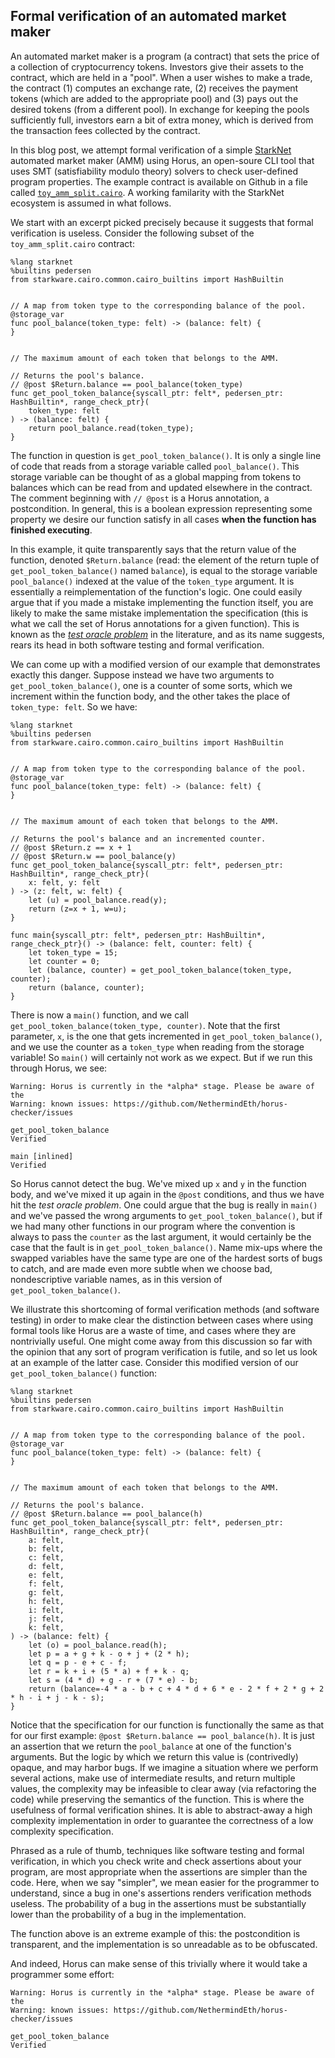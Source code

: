 ## Formal verification of an automated market maker

An automated market maker is a program (a contract) that sets the price of a collection of cryptocurrency tokens. Investors give their assets to the contract, which are held in a "pool". When a user wishes to make a trade, the contract (1) computes an exchange rate, (2) receives the payment tokens (which are added to the appropriate pool) and (3) pays out the desired tokens (from a different pool). In exchange for keeping the pools sufficiently full, investors earn a bit of extra money, which is derived from the transaction fees collected by the contract.

In this blog post, we attempt formal verification of a simple [StarkNet](https://starkware.co/starknet/) automated market maker (AMM) using Horus, an open-soure CLI tool that uses SMT (satisfiability modulo theory) solvers to check user-defined program properties. The example contract is available on Github in a file called [`toy_amm_split.cairo`](https://github.com/NethermindEth/horus-checker/blob/master/tests/resources/golden/toy_amm/toy_amm_split.cairo). A working familarity with the StarkNet ecosystem is assumed in what follows.

We start with an excerpt picked precisely because it suggests that formal verification is useless. Consider the following subset of the `toy_amm_split.cairo` contract:

```cairo
%lang starknet
%builtins pedersen
from starkware.cairo.common.cairo_builtins import HashBuiltin


// A map from token type to the corresponding balance of the pool.
@storage_var
func pool_balance(token_type: felt) -> (balance: felt) {
}


// The maximum amount of each token that belongs to the AMM.

// Returns the pool's balance.
// @post $Return.balance == pool_balance(token_type)
func get_pool_token_balance{syscall_ptr: felt*, pedersen_ptr: HashBuiltin*, range_check_ptr}(
    token_type: felt
) -> (balance: felt) {
    return pool_balance.read(token_type);
}
```

The function in question is `get_pool_token_balance()`. It is only a single line of code that reads from a storage variable called `pool_balance()`. This storage variable can be thought of as a global mapping from tokens to balances which can be read from and updated elsewhere in the contract. The comment beginning with `// @post` is a Horus annotation, a postcondition. In general, this is a boolean expression representing some property we desire our function satisfy in all cases **when the function has finished executing**.

In this example, it quite transparently says that the return value of the function, denoted `$Return.balance` (read: the element of the return tuple of `get_pool_token_balance()` named `balance`), is equal to the storage variable `pool_balance()` indexed at the value of the `token_type` argument. It is essentially a reimplementation of the function's logic. One could easily argue that if you made a mistake implementing the function itself, you are likely to make the same mistake implementation the specification (this is what we call the set of Horus annotations for a given function). This is known as the [_test oracle problem_](https://ieeexplore.ieee.org/document/7422146) in the literature, and as its name suggests, rears its head in both software testing and formal verification.

We can come up with a modified version of our example that demonstrates exactly this danger. Suppose instead we have two arguments to `get_pool_token_balance()`, one is a counter of some sorts, which we increment within the function body, and the other takes the place of `token_type: felt`. So we have:
```cairo
%lang starknet
%builtins pedersen
from starkware.cairo.common.cairo_builtins import HashBuiltin


// A map from token type to the corresponding balance of the pool.
@storage_var
func pool_balance(token_type: felt) -> (balance: felt) {
}


// The maximum amount of each token that belongs to the AMM.

// Returns the pool's balance and an incremented counter.
// @post $Return.z == x + 1
// @post $Return.w == pool_balance(y)
func get_pool_token_balance{syscall_ptr: felt*, pedersen_ptr: HashBuiltin*, range_check_ptr}(
    x: felt, y: felt
) -> (z: felt, w: felt) {
    let (u) = pool_balance.read(y);
    return (z=x + 1, w=u);
}

func main{syscall_ptr: felt*, pedersen_ptr: HashBuiltin*, range_check_ptr}() -> (balance: felt, counter: felt) {
    let token_type = 15;
    let counter = 0;
    let (balance, counter) = get_pool_token_balance(token_type, counter);
    return (balance, counter);
}
```

There is now a `main()` function, and we call `get_pool_token_balance(token_type, counter)`. Note that the first parameter, `x`, is the one that gets incremented in `get_pool_token_balance()`, and we use the counter as a `token_type` when reading from the storage variable! So `main()` will certainly not work as we expect. But if we run this through Horus, we see:

```console
Warning: Horus is currently in the *alpha* stage. Please be aware of the
Warning: known issues: https://github.com/NethermindEth/horus-checker/issues

get_pool_token_balance
Verified

main [inlined]
Verified
```

So Horus cannot detect the bug. We've mixed up `x` and `y` in the function body, and we've mixed it up again in the `@post` conditions, and thus we have hit the _test oracle problem_. One could argue that the bug is really in `main()` and we've passed the wrong arguments to `get_pool_token_balance()`, but if we had many other functions in our program where the convention is always to pass the `counter` as the last argument, it would certainly be the case that the fault is in `get_pool_token_balance()`. Name mix-ups where the swapped variables have the same type are one of the hardest sorts of bugs to catch, and are made even more subtle when we choose bad, nondescriptive variable names, as in this version of `get_pool_token_balance()`.

We illustrate this shortcoming of formal verification methods (and software testing) in order to make clear the distinction between cases where using formal tools like Horus are a waste of time, and cases where they are nontrivially useful. One might come away from this discussion so far with the opinion that any sort of program verification is futile, and so let us look at an example of the latter case. Consider this modified version of our `get_pool_token_balance()` function:

```cairo
%lang starknet
%builtins pedersen
from starkware.cairo.common.cairo_builtins import HashBuiltin


// A map from token type to the corresponding balance of the pool.
@storage_var
func pool_balance(token_type: felt) -> (balance: felt) {
}


// The maximum amount of each token that belongs to the AMM.

// Returns the pool's balance.
// @post $Return.balance == pool_balance(h)
func get_pool_token_balance{syscall_ptr: felt*, pedersen_ptr: HashBuiltin*, range_check_ptr}(
    a: felt,
    b: felt,
    c: felt,
    d: felt,
    e: felt,
    f: felt,
    g: felt,
    h: felt,
    i: felt,
    j: felt,
    k: felt,
) -> (balance: felt) {
    let (o) = pool_balance.read(h);
    let p = a + g + k - o + j + (2 * h);
    let q = p - e + c - f;
    let r = k + i + (5 * a) + f + k - q;
    let s = (4 * d) + g - r + (7 * e) - b;
    return (balance=-4 * a - b + c + 4 * d + 6 * e - 2 * f + 2 * g + 2 * h - i + j - k - s);
}
```

Notice that the specification for our function is functionally the same as that for our first example: `@post $Return.balance == pool_balance(h)`. It is just an assertion that we return the `pool_balance` at one of the function's arguments. But the logic by which we return this value is (contrivedly) opaque, and may harbor bugs. If we imagine a situation where we perform several actions, make use of intermediate results, and return multiple values, the complexity may be infeasible to clear away (via refactoring the code) while preserving the semantics of the function. This is where the usefulness of formal verification shines. It is able to abstract-away a high complexity implementation in order to guarantee the correctness of a low complexity specification.

Phrased as a rule of thumb, techniques like software testing and formal verification, in which you check write and check assertions about your program, are most appropriate when the assertions are simpler than the code. Here, when we say "simpler", we mean easier for the programmer to understand, since a bug in one's assertions renders verification methods useless. The probability of a bug in the assertions must be substantially lower than the probability of a bug in the implementation.

The function above is an extreme example of this: the postcondition is transparent, and the implementation is so unreadable as to be obfuscated.

And indeed, Horus can make sense of this trivially where it would take a programmer some effort:
```
Warning: Horus is currently in the *alpha* stage. Please be aware of the
Warning: known issues: https://github.com/NethermindEth/horus-checker/issues

get_pool_token_balance
Verified
```
